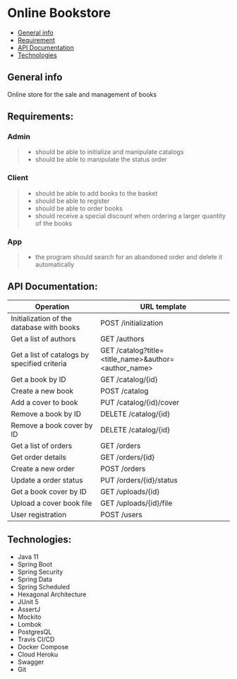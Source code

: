 # Online Bookstore

* [General info](#general-info)
* [Requirement](#requirements)
* [API Documentation](#api-documentation)
* [Technologies](#technologies)

## General info

Online store for the sale and management of books

## Requirements:

### Admin

> * should be able to initialize and manipulate catalogs
> * should be able to manipulate the status order

### Client

> * should be able to add books to the basket
> * should be able to register
> * should be able to order books
> * should receive a special discount when ordering a larger quantity of the books

### App

> * the program should search for an abandoned order and delete it automatically

## API Documentation:

| Operation                                    | URL template                                         |
| -------------------------------------------- | ---------------------------------------------------- |
| Initialization of the database with books    | POST /initialization                                 |
| Get a list of authors                        | GET /authors                                         |
| Get a list of catalogs by specified criteria | GET /catalog?title=<title_name>&author=<author_name> |
| Get a book by ID                             | GET /catalog/{id}                                    |
| Create a new book                            | POST /catalog                                        |
| Add a cover to book                          | PUT /catalog/{id}/cover                              |
| Remove a book by ID                          | DELETE /catalog/{id}                                 |
| Remove a book cover by ID                    | DELETE /catalog/{id}                                 |
| Get a list of orders                         | GET /orders                                          |
| Get order details                            | GET /orders/{id}                                     |
| Create a new order                           | POST /orders                                         |
| Update a order status                        | PUT /orders/{id}/status                              |
| Get a book cover by ID                       | GET /uploads/{id}                                    |
| Upload a cover book file                     | GET /uploads/{id}/file                               |
| User registration                            | POST /users                                          |

## Technologies:

* Java 11
* Spring Boot
* Spring Security
* Spring Data
* Spring Scheduled
* Hexagonal Architecture
* JUnit 5
* AssertJ
* Mockito
* Lombok
* PostgresQL
* Travis CI/CD
* Docker Compose
* Cloud Heroku 
* Swagger
* Git
